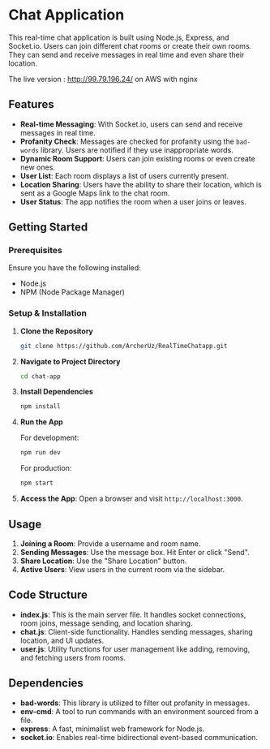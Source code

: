# Chat Application

This real-time chat application is built using Node.js, Express, and Socket.io. Users can join different chat rooms or create their own rooms. They can send and receive messages in real time and even share their location.

The live version : http://99.79.196.24/ on AWS with nginx

## Features

- **Real-time Messaging**: With Socket.io, users can send and receive messages in real time.
- **Profanity Check**: Messages are checked for profanity using the `bad-words` library. Users are notified if they use inappropriate words.
- **Dynamic Room Support**: Users can join existing rooms or even create new ones.
- **User List**: Each room displays a list of users currently present.
- **Location Sharing**: Users have the ability to share their location, which is sent as a Google Maps link to the chat room.
- **User Status**: The app notifies the room when a user joins or leaves.

## Getting Started

### Prerequisites

Ensure you have the following installed:

- Node.js
- NPM (Node Package Manager)

### Setup & Installation

1. **Clone the Repository**
    ```bash
    git clone https://github.com/ArcherUz/RealTimeChatapp.git
    ```

2. **Navigate to Project Directory**
    ```bash
    cd chat-app
    ```

3. **Install Dependencies**
    ```bash
    npm install
    ```

4. **Run the App**

    For development:
    ```bash
    npm run dev
    ```

    For production:
    ```bash
    npm start
    ```

5. **Access the App**: Open a browser and visit `http://localhost:3000`.

## Usage

1. **Joining a Room**: Provide a username and room name.
2. **Sending Messages**: Use the message box. Hit Enter or click "Send".
3. **Share Location**: Use the "Share Location" button.
4. **Active Users**: View users in the current room via the sidebar.

## Code Structure

- **index.js**: This is the main server file. It handles socket connections, room joins, message sending, and location sharing.
- **chat.js**: Client-side functionality. Handles sending messages, sharing location, and UI updates.
- **user.js**: Utility functions for user management like adding, removing, and fetching users from rooms.

## Dependencies

- **bad-words**: This library is utilized to filter out profanity in messages.
- **env-cmd**: A tool to run commands with an environment sourced from a file.
- **express**: A fast, minimalist web framework for Node.js.
- **socket.io**: Enables real-time bidirectional event-based communication.

